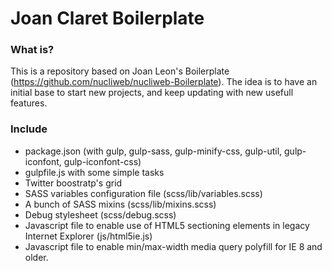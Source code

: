 # Joan Claret Boilerplate

### What is?
This is a repository based on Joan Leon's Boilerplate (https://github.com/nucliweb/nucliweb-Boilerplate).
The idea is to have an initial base to start new projects, and keep updating with new usefull features.

### Include

* package.json (with gulp, gulp-sass, gulp-minify-css, gulp-util, gulp-iconfont, gulp-iconfont-css)
* gulpfile.js with some simple tasks 
* Twitter boostratp's grid
* SASS variables configuration file (scss/lib/variables.scss)
* A bunch of SASS mixins (scss/lib/mixins.scss)
* Debug stylesheet (scss/debug.scss)
* Javascript file to enable use of HTML5 sectioning elements in legacy Internet Explorer (js/html5ie.js)
* Javascript file to enable min/max-width media query polyfill for IE 8 and older.
